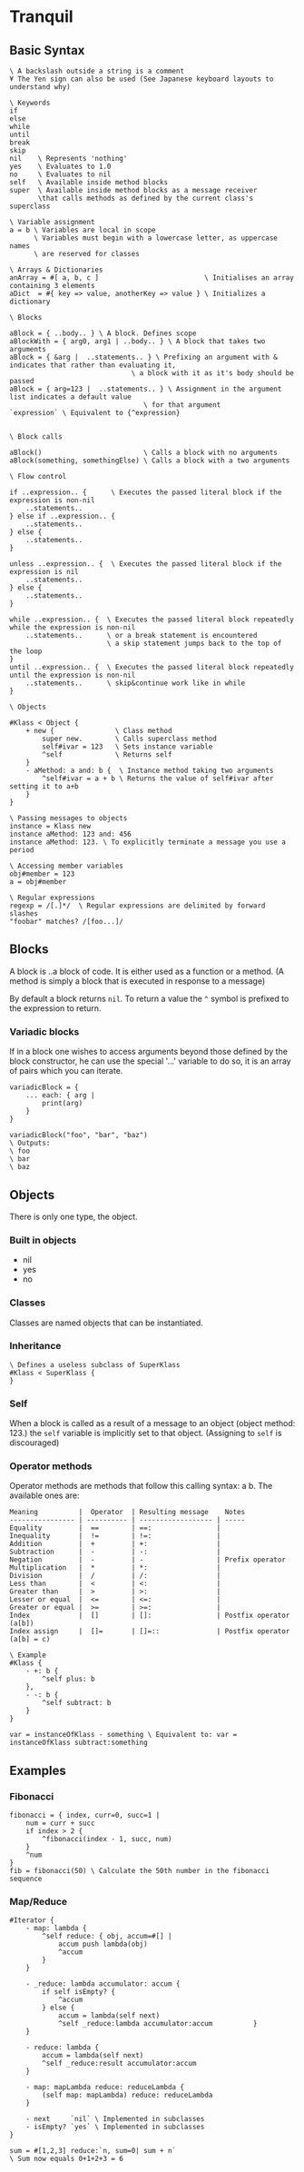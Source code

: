# Tranquil

## Basic Syntax

```
\ A backslash outside a string is a comment 
¥ The Yen sign can also be used (See Japanese keyboard layouts to understand why)

\ Keywords
if
else
while
until
break
skip
nil    \ Represents 'nothing'
yes    \ Evaluates to 1.0
no     \ Evaluates to nil
self   \ Available inside method blocks
super  \ Available inside method blocks as a message receiver
       \that calls methods as defined by the current class's superclass

\ Variable assignment
a = b \ Variables are local in scope
      \ Variables must begin with a lowercase letter, as uppercase names
      \ are reserved for classes

\ Arrays & Dictionaries
anArray = #[ a, b, c ]                          \ Initialises an array containing 3 elements
aDict  = #{ key => value, anotherKey => value } \ Initializes a dictionary

\ Blocks

aBlock = { ..body.. } \ A block. Defines scope
aBlockWith = { arg0, arg1 | ..body.. } \ A block that takes two arguments
aBlock = { &arg |  ..statements.. } \ Prefixing an argument with & indicates that rather than evaluating it,
                              \ a block with it as it's body should be passed
aBlock = { arg=123 |  ..statements.. } \ Assignment in the argument list indicates a default value
                                 \ for that argument
`expression` \ Equivalent to {^expression}


\ Block calls

aBlock()                         \ Calls a block with no arguments
aBlock(something, somethingElse) \ Calls a block with a two arguments

\ Flow control
 
if ..expression.. {      \ Executes the passed literal block if the expression is non-nil
	..statements..
} else if ..expression.. {
	..statements..
} else {
	..statements..
}

unless ..expression.. {  \ Executes the passed literal block if the expression is nil
	..statements..
} else {
	..statements..
}

while ..expression.. {  \ Executes the passed literal block repeatedly while the expression is non-nil
	..statements..      \ or a break statement is encountered
	                    \ a skip statement jumps back to the top of the loop
}
until ..expression.. {  \ Executes the passed literal block repeatedly until the expression is non-nil
	..statements..      \ skip&continue work like in while
}

\ Objects

#Klass < Object {
	+ new {               \ Class method
		super new.        \ Calls superclass method
		self#ivar = 123   \ Sets instance variable
		^self             \ Returns self
	}
	- aMethod: a and: b {  \ Instance method taking two arguments
		^self#ivar = a + b \ Returns the value of self#ivar after setting it to a+b
	}
}

\ Passing messages to objects
instance = Klass new
instance aMethod: 123 and: 456
instance aMethod: 123. \ To explicitly terminate a message you use a period

\ Accessing member variables
obj#member = 123
a = obj#member

\ Regular expressions
regexp = /[.]*/  \ Regular expressions are delimited by forward slashes
"foobar" matches? /[foo...]/
```

## Blocks

A block is ..a block of code. It is either used as a function or a method. (A method is simply a block that is executed in response to a message)

By default a block returns `nil`. To return a value the `^` symbol is prefixed to the expression to return.

### Variadic blocks
If in a block one wishes to access arguments beyond those defined by the block constructor, he can use the special '...' variable to do so, it is an array of pairs which you can iterate.

```
variadicBlock = {
	... each: { arg |
		print(arg)
	}
}

variadicBlock("foo", "bar", "baz")
\ Outputs:
\ foo
\ bar
\ baz
```

## Objects

There is only one type, the object.

### Built in objects

* nil
* yes
* no


### Classes
Classes are named objects that can be instantiated.

### Inheritance

```
\ Defines a useless subclass of SuperKlass
#Klass < SuperKlass {
}
```

### Self
When a block is called as a result of a message to an object (object method: 123.) the `self` variable is implicitly set to that object. (Assigning to `self` is discouraged)

### Operator methods

Operator methods are methods that follow this calling syntax: a <operator> b. The available ones are:

```
Meaning          |  Operator  | Resulting message    Notes
---------------- | ---------- | ------------------ | -----
Equality         |  ==        | ==:                |
Inequality       |  !=        | !=:                |
Addition         |  +         | +:                 | 
Subtraction      |  -         | -:                 |
Negation         |  -         | -                  | Prefix operator
Multiplication   |  *         | *:                 | 
Division         |  /         | /:                 | 
Less than        |  <         | <:                 |
Greater than     |  >         | >:                 |
Lesser or equal  |  <=        | <=:                |
Greater or equal |  >=        | >=:                |
Index            |  []        | []:                | Postfix operator (a[b])
Index assign     |  []=       | []=::              | Postfix operator (a[b] = c)

\ Example
#Klass {
	- +: b {
		^self plus: b
	},
	- -: b {
		^self subtract: b
	}
}

var = instanceOfKlass - something \ Equivalent to: var = instanceOfKlass subtract:something
```

## Examples

### Fibonacci
```
fibonacci = { index, curr=0, succ=1 |
	num = curr + succ
	if index > 2 {
		^fibonacci(index - 1, succ, num)
	}
	^num
}
fib = fibonacci(50) \ Calculate the 50th number in the fibonacci sequence
```

### Map/Reduce

	#Iterator {
		- map: lambda {
			^self reduce: { obj, accum=#[] |
				accum push lambda(obj)
				^accum
			}
		}
	
		- _reduce: lambda accumulator: accum {
			if self isEmpty? {
				^accum
			} else {
				accum = lambda(self next)
				^self _reduce:lambda accumulator:accum			}
		}
	
		- reduce: lambda {
			accum = lambda(self next)
			^self _reduce:result accumulator:accum
		}
	
		- map: mapLambda reduce: reduceLambda {
			(self map: mapLambda) reduce: reduceLambda
		}
	
		- next     `nil` \ Implemented in subclasses
		- isEmpty? `yes` \ Implemented in subclasses
	}
	
	sum = #[1,2,3] reduce:`n, sum=0| sum + n`
	\ Sum now equals 0+1+2+3 = 6
	